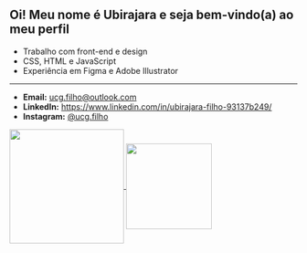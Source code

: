 ## Oi! Meu nome é Ubirajara e seja bem-vindo(a) ao meu perfil

-  Trabalho com front-end e design
-  CSS, HTML e JavaScript
-  Experiência em Figma e Adobe Illustrator
 _______________________________________________________________________
-  **Email:** ucg.filho@outlook.com
-  **LinkedIn:** https://www.linkedin.com/in/ubirajara-filho-93137b249/
-  **Instagram:** [@ucg.filho](https://www.instagram.com/ucg.filho/)

<div>
  <a href="https://github.com/ucgfilho">
    <img height=200vh align="center" src="https://github-readme-stats.vercel.app/api?username=ucgfilho&theme=tokyonight" />
    <img height=150vh align="center" src="https://github-readme-stats.vercel.app/api/top-langs?username=ucgfilho&layout=compact&theme=tokyonight&langs_count=8&card_width=320" />
  </a>
</div>
